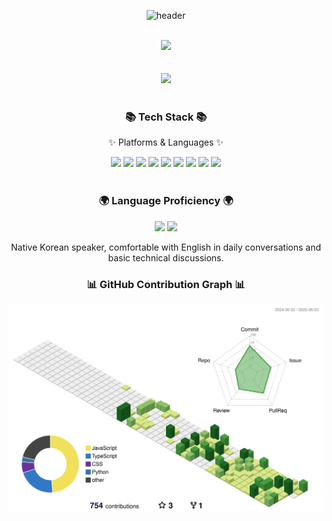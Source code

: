 <div align="center">

![header](https://capsule-render.vercel.app/api?type=waving&height=200&text=baby%20sea%20otter%20is%20cute&fontColor=white&color=368AFF&animation=scaleIn)

<br> 
<div>
	
<img src="https://github-readme-stats.vercel.app/api?username=jack0928&show_icons=true&theme=tokyonight">

</div>
<br>

<br>
<div align="center">

<img src="https://github-readme-solvedac.hyp3rflow.vercel.app/api/?handle=jack0928"/>

</div>


<br>
<div align=center>
	<h3>📚 Tech Stack 📚</h3>
	<p>✨ Platforms & Languages ✨</p>

<img src="https://img.shields.io/badge/Python-3776AB?style=flat&logo=Python&logoColor=white" />
<img src="https://img.shields.io/badge/C-A8B9CC?style=flat&logo=C&logoColor=white" />
<img src="https://img.shields.io/badge/C++-00599C?style=flat&logo=C%2B%2B&logoColor=white" />
<img src="https://img.shields.io/badge/Java-007396?style=flat&logo=Java&logoColor=white" />
<img src="https://img.shields.io/badge/JavaScript-F7DF1E?style=flat&logo=JavaScript&logoColor=black" />
<img src="https://img.shields.io/badge/HTML-E34F26?style=flat&logo=HTML5&logoColor=white" />
<img src="https://img.shields.io/badge/CSS-1572B6?style=flat&logo=CSS3&logoColor=white" />
<img src="https://img.shields.io/badge/Node.js-339933?style=flat&logo=Node.js&logoColor=white" />
<img src="https://img.shields.io/badge/MySQL-4479A1?style=flat&logo=MySQL&logoColor=white" />

</div> 

<br>


<div align="center">
	<h3>🌍 Language Proficiency 🌍</h3>
	<p>
		<img src="https://img.shields.io/badge/Korean-Fluent-00A98F?style=flat&logo=Google%20Translate&logoColor=white" />
		<img src="https://img.shields.io/badge/English-Comfortable-007396?style=flat&logo=Google%20Translate&logoColor=white" />
	</p>
	<p>Native Korean speaker, comfortable with English in daily conversations and basic technical discussions.</p>
</div>


<div align="center">
	<h3>📊 GitHub Contribution Graph 📊</h3>
	<img src="./profile-3d-contrib/profile-green-animate.svg">
</div>
